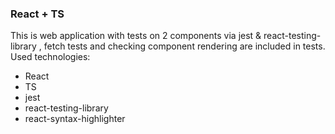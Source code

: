### React + TS

This is web application with tests on 2 components via jest & react-testing-library , fetch tests and checking component rendering are included in tests.
Used technologies:

- React
- TS
- jest
- react-testing-library
- react-syntax-highlighter
